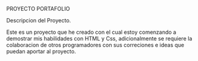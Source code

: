 PROYECTO PORTAFOLIO

Descripcion del Proyecto.

Este es un proyecto que he creado con el cual estoy comenzando a demostrar mis habilidades con HTML y Css, adicionalmente se requiere la colaboracion de otros programadores con sus correciones e ideas que puedan aportar al proyecto.
